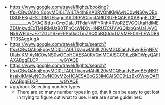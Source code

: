 - https://www.google.com/travel/flights/booking?tfs=CBwQAho_EgoyMDI0LTA1LTA4Ih8KA0RVQhIKMjAyNC0wNS0wOBoDSUFEKgJFSTIDMTE5agcIARIDRFVCcgcIARIDSUFEQAFIAXABggELCP___________wGYAQI&tfu=CmxDalJJTFdaNWFYRnhXRVpRZEVGQlJtaHdiMEZDUnkwdExTMHRMUzB0TFhCcWNXNHlNRUZCUVVGQlIxbGpUa1JyVDNkRWFtdEJFZ1ZGU1RFeE9Sb0xDTmZSQXhBQ0dnTlZVMFE0SEhEWDBRTT0SAggAIgA
- https://www.google.com/travel/flights/search?tfs=CBwQAhojEgoyMDI0LTA0LTIzagwIAhIIL20vMGQ5anJyBwgBEgNEVUIaIxIKMjAyNC0wNS0wOGoHCAESA0RVQnIMCAISCC9tLzBkOWpyQAFIAXABggELCP___________wGYAQE
- https://www.google.com/travel/flights/search?tfs=CBwQAhojEgoyMDI0LTA0LTIxagwIAhIIL20vMGQ5anJyBwgBEgNKRksaIxIKMjAyNC0wNC0yM2oHCAESA0pGS3IMCAISCC9tLzBkOWpyQAFIAXABggELCP___________wGYAQE
- #go/book Selecting number types
	- There are so many number types in go, that it can be easy to get lost in trying to figure out what to use. Here are some guidelines: